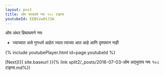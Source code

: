 ```yaml
---
layout: post
title: ओम सत्त्ववते नमः १०८ टाइम्स
youtubeId: EEBVzw0tJ3A
---
```

 
 
 ओम अंथर हिथाथमने नमः  
 
 -  ज्याच्यात असे गुणधर्म आहेत ज्यात त्याच्या आत आहे आणि दृश्यमान नाही 
 
  
 
  
 
 
 
 
 
 


{% include youtubePlayer.html id=page.youtubeId %}
 
[Next]({{ site.baseurl }}{% link  split2/_posts/2016-07-03-ओम अद्भुताय नमः १०८ टाइम्स.md%})
 
